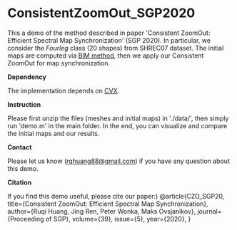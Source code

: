 # ConsistentZoomOut_SGP2020
This a demo of the method described in paper 'Consistent ZoomOut: Efficient Spectral Map Synchronization' (SGP 2020). 
In particular, we consider the *Fourleg* class (20 shapes) from SHREC07 dataset. The initial maps are computed via [BIM method](http://www.vovakim.com/projects/CorrsBlended/), then we apply our Consistent ZoomOut for map synchronization.

**Dependency**

The implementation depends on [CVX](http://cvxr.com/cvx/). 

**Instruction**

Please first unzip the files (meshes and initial maps) in './data/', then simply run 'demo.m' in the main folder. In the end, you can visualize and compare the initial maps and our results. 

**Contact**

Please let us know (rqhuang88@gmail.com) if you have any question about this demo.

**Citation**

If you find this demo useful, please cite our paper:)
@article{CZO_SGP20,
  title={Consistent ZoomOut: Efficient Spectral Map Synchronization},
  author={Ruqi Huang, Jing Ren, Peter Wonka, Maks Ovsjanikov},
  journal={Proceeding of SGP},
  volume={39},
  issue={5},
  year={2020},
}



